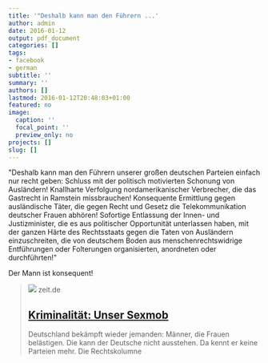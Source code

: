 ```yaml
---
title: '"Deshalb kann man den Führern ...'
author: admin
date: 2016-01-12
output: pdf_document
categories: []
tags:
- facebook
- german
subtitle: ''
summary: ''
authors: []
lastmod: 2016-01-12T20:48:03+01:00
featured: no
image:
  caption: ''
  focal_point: ''
  preview_only: no
projects: []
slug: []
---
```

"Deshalb kann man den Führern unserer großen deutschen Parteien einfach nur recht geben: Schluss mit der politisch motivierten Schonung von Ausländern! Knallharte Verfolgung nordamerikanischer Verbrecher, die das Gastrecht in Ramstein missbrauchen! Konsequente Ermittlung gegen ausländische Täter, die gegen Recht und Gesetz die Telekommunikation deutscher Frauen abhören! Sofortige Entlassung der Innen- und Justizminister, die es aus politischer Opportunität unterlassen haben, mit der ganzen Härte des Rechtsstaats gegen die Taten von Ausländern einzuschreiten, die von deutschem Boden aus menschenrechtswidrige Entführungen oder Folterungen organisierten, anordneten oder durchführten!"

Der Mann ist konsequent!
> [![](https://img.zeit.de/autoren/F/Thomas_Fischer/thomas-fischer/wide__1300x731)](http://www.zeit.de/gesellschaft/zeitgeschehen/2016-01/sexmob-koeln-kriminalitaet-strafrecht-fischer-im-recht/komplettansicht)
> zeit.de
> ## [Kriminalität: Unser Sexmob](http://www.zeit.de/gesellschaft/zeitgeschehen/2016-01/sexmob-koeln-kriminalitaet-strafrecht-fischer-im-recht/komplettansicht)
>
>Deutschland bekämpft wieder jemanden: Männer, die Frauen belästigen. Die kann der Deutsche nicht ausstehen. Da kennt er keine Parteien mehr. Die Rechtskolumne

